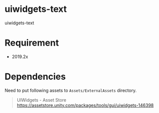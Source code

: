 # uiwidgets-text

uiwidgets-text

# Requirement

 - 2019.2x

# Dependencies

Need to put following assets to `Assets/ExternalAssets` directory.

> UIWidgets - Asset Store  
> https://assetstore.unity.com/packages/tools/gui/uiwidgets-146398